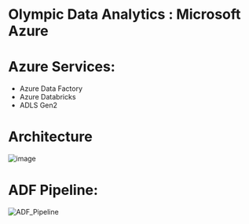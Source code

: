 # Olympic Data Analytics : Microsoft Azure

# Azure Services:
  - Azure Data Factory
  - Azure Databricks
  - ADLS Gen2

# Architecture

![image](https://github.com/user-attachments/assets/64062bbc-f4c7-4a15-b9c9-883b05747a56)


# ADF Pipeline:

![ADF_Pipeline](https://github.com/user-attachments/assets/a006d1f5-9c94-4e41-a06d-7bfa1d5e5a18)
